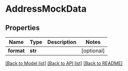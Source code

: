 # AddressMockData

## Properties
Name | Type | Description | Notes
------------ | ------------- | ------------- | -------------
**format** | **str** |  | [optional] 

[[Back to Model list]](../README.md#documentation-for-models) [[Back to API list]](../README.md#documentation-for-api-endpoints) [[Back to README]](../README.md)

